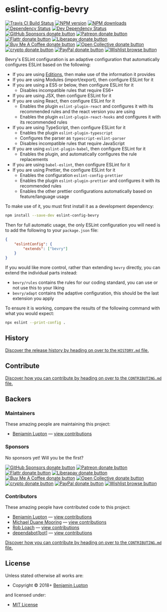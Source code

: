 <!-- TITLE/ -->

<h1>eslint-config-bevry</h1>

<!-- /TITLE -->


<!-- BADGES/ -->

<span class="badge-travisci"><a href="http://travis-ci.com/bevry/eslint-config-bevry" title="Check this project's build status on TravisCI"><img src="https://img.shields.io/travis/com/bevry/eslint-config-bevry/master.svg" alt="Travis CI Build Status" /></a></span>
<span class="badge-npmversion"><a href="https://npmjs.org/package/eslint-config-bevry" title="View this project on NPM"><img src="https://img.shields.io/npm/v/eslint-config-bevry.svg" alt="NPM version" /></a></span>
<span class="badge-npmdownloads"><a href="https://npmjs.org/package/eslint-config-bevry" title="View this project on NPM"><img src="https://img.shields.io/npm/dm/eslint-config-bevry.svg" alt="NPM downloads" /></a></span>
<span class="badge-daviddm"><a href="https://david-dm.org/bevry/eslint-config-bevry" title="View the status of this project's dependencies on DavidDM"><img src="https://img.shields.io/david/bevry/eslint-config-bevry.svg" alt="Dependency Status" /></a></span>
<span class="badge-daviddmdev"><a href="https://david-dm.org/bevry/eslint-config-bevry#info=devDependencies" title="View the status of this project's development dependencies on DavidDM"><img src="https://img.shields.io/david/dev/bevry/eslint-config-bevry.svg" alt="Dev Dependency Status" /></a></span>
<br class="badge-separator" />
<span class="badge-githubsponsors"><a href="https://github.com/sponsors/balupton" title="Donate to this project using GitHub Sponsors"><img src="https://img.shields.io/badge/github-donate-yellow.svg" alt="GitHub Sponsors donate button" /></a></span>
<span class="badge-patreon"><a href="https://patreon.com/bevry" title="Donate to this project using Patreon"><img src="https://img.shields.io/badge/patreon-donate-yellow.svg" alt="Patreon donate button" /></a></span>
<span class="badge-flattr"><a href="https://flattr.com/profile/balupton" title="Donate to this project using Flattr"><img src="https://img.shields.io/badge/flattr-donate-yellow.svg" alt="Flattr donate button" /></a></span>
<span class="badge-liberapay"><a href="https://liberapay.com/bevry" title="Donate to this project using Liberapay"><img src="https://img.shields.io/badge/liberapay-donate-yellow.svg" alt="Liberapay donate button" /></a></span>
<span class="badge-buymeacoffee"><a href="https://buymeacoffee.com/balupton" title="Donate to this project using Buy Me A Coffee"><img src="https://img.shields.io/badge/buy%20me%20a%20coffee-donate-yellow.svg" alt="Buy Me A Coffee donate button" /></a></span>
<span class="badge-opencollective"><a href="https://opencollective.com/bevry" title="Donate to this project using Open Collective"><img src="https://img.shields.io/badge/open%20collective-donate-yellow.svg" alt="Open Collective donate button" /></a></span>
<span class="badge-crypto"><a href="https://bevry.me/crypto" title="Donate to this project using Cryptocurrency"><img src="https://img.shields.io/badge/crypto-donate-yellow.svg" alt="crypto donate button" /></a></span>
<span class="badge-paypal"><a href="https://bevry.me/paypal" title="Donate to this project using Paypal"><img src="https://img.shields.io/badge/paypal-donate-yellow.svg" alt="PayPal donate button" /></a></span>
<span class="badge-wishlist"><a href="https://bevry.me/wishlist" title="Buy an item on our wishlist for us"><img src="https://img.shields.io/badge/wishlist-donate-yellow.svg" alt="Wishlist browse button" /></a></span>

<!-- /BADGES -->


Bevry's ESLint configuration is an adaptive configuration that automatically configures ESLint based on the following:

-   If you are using [Editions](https://editions.bevry.me), then make use of the information it provides
-   If you are using Modules (import/export), then configure ESLint for it
-   If you are using a ES5 or below, then configure ESLint for it
    -   Disables incompatible rules that require ES6+
-   If you are using JSX, then configure ESLint for it
-   If you are using React, then configure ESLint for it
    -   Enables the plugin `eslint-plugin-react` and configures it with its recommended rules and the react version you are using
    -   Enables the plugin `eslint-plugin-react-hooks` and configures it with its recommended rules
-   If you are using TypeScript, then configure ESLint for it
    -   Enables the plugin `eslint-plugin-typescript`
    -   Configures the parser as `typescript-eslint-parser`
    -   Disables incompatible rules that require JavaScript
-   If you are using `eslint-plugin-babel`, then configure ESLint for it
    -   Enables the plugin, and automatically configures the rule replacements
-   If you are using `babel-eslint`, then configure ESLint for it
-   If you are using Prettier, the configure ESLint for it
    -   Enables the configuration `eslint-config-prettier`
    -   Enables the plugin `eslint-plugin-prettier` and configures it with its recommended rules
    -   Enables the other prettier configurations automatically based on feature/language usage

To make use of it, you must first install it as a development dependency:

```bash
npm install --save-dev eslint-config-bevry
```

Then for full automatic usage, the only ESLint configuration you will need is to add the following to your `package.json` file:

```json
{
    "eslintConfig": {
        "extends": ["bevry"]
    }
}
```

If you would like more control, rather than extending `bevry` directly, you can extend the individual parts instead:

-   `bevry/rules` contains the rules for our coding standard, you can use or not use this to your liking
-   `bevry/adapt` contains the adaptive configuration, this should be the last extension you apply

To ensure it is working, compare the results of the following command with what you would expect:

```bash
npx eslint --print-config .
```

<!-- HISTORY/ -->

<h2>History</h2>

<a href="https://github.com/bevry/eslint-config-bevry/blob/master/HISTORY.md#files">Discover the release history by heading on over to the <code>HISTORY.md</code> file.</a>

<!-- /HISTORY -->


<!-- CONTRIBUTE/ -->

<h2>Contribute</h2>

<a href="https://github.com/bevry/eslint-config-bevry/blob/master/CONTRIBUTING.md#files">Discover how you can contribute by heading on over to the <code>CONTRIBUTING.md</code> file.</a>

<!-- /CONTRIBUTE -->


<!-- BACKERS/ -->

<h2>Backers</h2>

<h3>Maintainers</h3>

These amazing people are maintaining this project:

<ul><li><a href="http://balupton.com">Benjamin Lupton</a> — <a href="https://github.com/bevry/eslint-config-bevry/commits?author=balupton" title="View the GitHub contributions of Benjamin Lupton on repository bevry/eslint-config-bevry">view contributions</a></li></ul>

<h3>Sponsors</h3>

No sponsors yet! Will you be the first?

<span class="badge-githubsponsors"><a href="https://github.com/sponsors/balupton" title="Donate to this project using GitHub Sponsors"><img src="https://img.shields.io/badge/github-donate-yellow.svg" alt="GitHub Sponsors donate button" /></a></span>
<span class="badge-patreon"><a href="https://patreon.com/bevry" title="Donate to this project using Patreon"><img src="https://img.shields.io/badge/patreon-donate-yellow.svg" alt="Patreon donate button" /></a></span>
<span class="badge-flattr"><a href="https://flattr.com/profile/balupton" title="Donate to this project using Flattr"><img src="https://img.shields.io/badge/flattr-donate-yellow.svg" alt="Flattr donate button" /></a></span>
<span class="badge-liberapay"><a href="https://liberapay.com/bevry" title="Donate to this project using Liberapay"><img src="https://img.shields.io/badge/liberapay-donate-yellow.svg" alt="Liberapay donate button" /></a></span>
<span class="badge-buymeacoffee"><a href="https://buymeacoffee.com/balupton" title="Donate to this project using Buy Me A Coffee"><img src="https://img.shields.io/badge/buy%20me%20a%20coffee-donate-yellow.svg" alt="Buy Me A Coffee donate button" /></a></span>
<span class="badge-opencollective"><a href="https://opencollective.com/bevry" title="Donate to this project using Open Collective"><img src="https://img.shields.io/badge/open%20collective-donate-yellow.svg" alt="Open Collective donate button" /></a></span>
<span class="badge-crypto"><a href="https://bevry.me/crypto" title="Donate to this project using Cryptocurrency"><img src="https://img.shields.io/badge/crypto-donate-yellow.svg" alt="crypto donate button" /></a></span>
<span class="badge-paypal"><a href="https://bevry.me/paypal" title="Donate to this project using Paypal"><img src="https://img.shields.io/badge/paypal-donate-yellow.svg" alt="PayPal donate button" /></a></span>
<span class="badge-wishlist"><a href="https://bevry.me/wishlist" title="Buy an item on our wishlist for us"><img src="https://img.shields.io/badge/wishlist-donate-yellow.svg" alt="Wishlist browse button" /></a></span>

<h3>Contributors</h3>

These amazing people have contributed code to this project:

<ul><li><a href="http://balupton.com">Benjamin Lupton</a> — <a href="https://github.com/bevry/eslint-config-bevry/commits?author=balupton" title="View the GitHub contributions of Benjamin Lupton on repository bevry/eslint-config-bevry">view contributions</a></li>
<li><a href="http://mdm.cc">Michael Duane Mooring</a> — <a href="https://github.com/bevry/eslint-config-bevry/commits?author=mikeumus" title="View the GitHub contributions of Michael Duane Mooring on repository bevry/eslint-config-bevry">view contributions</a></li>
<li><a href="http://robloach.net">Rob Loach</a> — <a href="https://github.com/bevry/eslint-config-bevry/commits?author=RobLoach" title="View the GitHub contributions of Rob Loach on repository bevry/eslint-config-bevry">view contributions</a></li>
<li><a href="http://github.com/apps/dependabot">dependabot[bot]</a> — <a href="https://github.com/bevry/eslint-config-bevry/commits?author=dependabot[bot]" title="View the GitHub contributions of dependabot[bot] on repository bevry/eslint-config-bevry">view contributions</a></li></ul>

<a href="https://github.com/bevry/eslint-config-bevry/blob/master/CONTRIBUTING.md#files">Discover how you can contribute by heading on over to the <code>CONTRIBUTING.md</code> file.</a>

<!-- /BACKERS -->


<!-- LICENSE/ -->

<h2>License</h2>

Unless stated otherwise all works are:

<ul><li>Copyright &copy; 2018+ <a href="http://balupton.com">Benjamin Lupton</a></li></ul>

and licensed under:

<ul><li><a href="http://spdx.org/licenses/MIT.html">MIT License</a></li></ul>

<!-- /LICENSE -->
